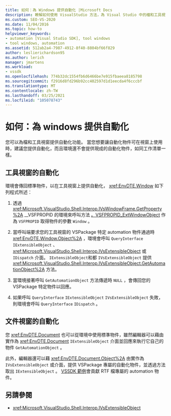 ```yaml
---
title: 如何：為 Windows 提供自動化 |Microsoft Docs
description: 瞭解如何使用 VisualStudio 方法，為 Visual Studio 中的檔和工具視窗提供自動化。
ms.custom: SEO-VS-2020
ms.date: 11/04/2016
ms.topic: how-to
helpviewer_keywords:
- automation [Visual Studio SDK], tool windows
- tool windows, automation
ms.assetid: 512ab2a4-7987-4912-8f40-8804bf66f829
author: leslierichardson95
ms.author: lerich
manager: jmartens
ms.workload:
- vssdk
ms.openlocfilehash: 774b32dc1554fb6d6466be7e915fbaeea8185798
ms.sourcegitcommit: f2916d8fd296b92cc402597d1d1eecda4f6cccbf
ms.translationtype: MT
ms.contentlocale: zh-TW
ms.lasthandoff: 03/25/2021
ms.locfileid: "105078743"
---
```

# <a name="how-to-provide-automation-for-windows"></a>如何：為 windows 提供自動化

您可以為檔和工具視窗提供自動化功能。 當您想要讓自動化物件可在視窗上使用時，建議您提供自動化，而且環境還不會提供現成的自動化物件，如同工作清單一樣。

## <a name="automation-for-tool-windows"></a>工具視窗的自動化

環境會傳回標準物件，以在工具視窗上提供自動化， <xref:EnvDTE.Window> 如下列程式所述：

1. 透過 <xref:Microsoft.VisualStudio.Shell.Interop.IVsWindowFrame.GetProperty%2A> __VSFPROPID 的環境來呼叫方法 [。VSFPROPID_ExtWindowObject](<xref:Microsoft.VisualStudio.Shell.Interop.__VSFPROPID.VSFPROPID_ExtWindowObject>) 作為 `VSFPROPID` 取得物件的參數 `Window` 。

2. 當呼叫端要求您的工具視窗的 VSPackage 特定 automation 物件通過時 <xref:EnvDTE.Window.Object%2A> ，環境會呼叫 `QueryInterface` `IExtensibleObject` 、 <xref:Microsoft.VisualStudio.Shell.Interop.IVsExtensibleObject> 或 `IDispatch` 介面。 `IExtensibleObject`和都 `IVsExtensibleObject` 提供 <xref:Microsoft.VisualStudio.Shell.Interop.IVsExtensibleObject.GetAutomationObject%2A> 方法。

3. 當環境接著呼叫 `GetAutomationObject` 方法傳遞時 `NULL` ，會傳回您的 VSPackage 特定物件以回應。

4. 如果呼叫 `QueryInterface` `IExtensibleObject` `IVsExtensibleObject` 失敗，則環境會呼叫 `QueryInterface` `IDispatch` 。

## <a name="automation-for-document-windows"></a>文件視窗的自動化

您 <xref:EnvDTE.Document> 也可以從環境中使用標準物件，雖然編輯器可以藉由實作為 <xref:EnvDTE.Document> `IExtensibleObject` 介面並回應來執行它自己的物件 `GetAutomationObject` 。

此外，編輯器還可以藉 <xref:EnvDTE.Document.Object%2A> 由實作為 `IVsExtensibleObject` 或介面，提供 VSPackage 專屬的自動化物件，並透過方法取出 `IExtensibleObject` 。 [VSSDK 範例](https://github.com/Microsoft/VSSDK-Extensibility-Samples)會貢獻 RTF 檔專屬的 automation 物件。

## <a name="see-also"></a>另請參閱

- <xref:Microsoft.VisualStudio.Shell.Interop.IVsExtensibleObject>
